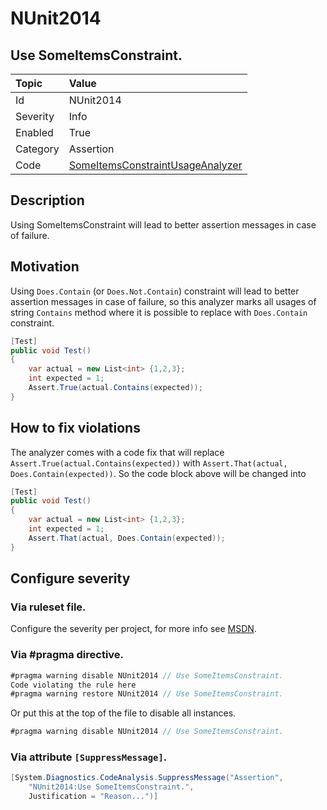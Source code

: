 # NUnit2014
## Use SomeItemsConstraint.

| Topic    | Value
| :--      | :--
| Id       | NUnit2014
| Severity | Info
| Enabled  | True
| Category | Assertion
| Code     | [SomeItemsConstraintUsageAnalyzer](https://github.com/nunit/nunit.analyzers/blob/master/src/nunit.analyzers/ConstraintUsage/SomeItemsConstraintUsageAnalyzer.cs)


## Description

Using SomeItemsConstraint will lead to better assertion messages in case of failure.

## Motivation

Using `Does.Contain` (or `Does.Not.Contain`) constraint will lead to better assertion messages in case of failure, 
so this analyzer marks all usages of string `Contains` method where it is possible to replace 
with `Does.Contain` constraint.

```csharp
[Test]
public void Test()
{
    var actual = new List<int> {1,2,3};
    int expected = 1;
    Assert.True(actual.Contains(expected));
}
```

## How to fix violations

The analyzer comes with a code fix that will replace `Assert.True(actual.Contains(expected))` with
`Assert.That(actual, Does.Contain(expected))`. So the code block above will be changed into

```csharp
[Test]
public void Test()
{
    var actual = new List<int> {1,2,3};
    int expected = 1;
    Assert.That(actual, Does.Contain(expected));
}
```

<!-- start generated config severity -->
## Configure severity

### Via ruleset file.

Configure the severity per project, for more info see [MSDN](https://msdn.microsoft.com/en-us/library/dd264949.aspx).

### Via #pragma directive.
```C#
#pragma warning disable NUnit2014 // Use SomeItemsConstraint.
Code violating the rule here
#pragma warning restore NUnit2014 // Use SomeItemsConstraint.
```

Or put this at the top of the file to disable all instances.
```C#
#pragma warning disable NUnit2014 // Use SomeItemsConstraint.
```

### Via attribute `[SuppressMessage]`.

```C#
[System.Diagnostics.CodeAnalysis.SuppressMessage("Assertion", 
    "NUnit2014:Use SomeItemsConstraint.",
    Justification = "Reason...")]
```
<!-- end generated config severity -->

